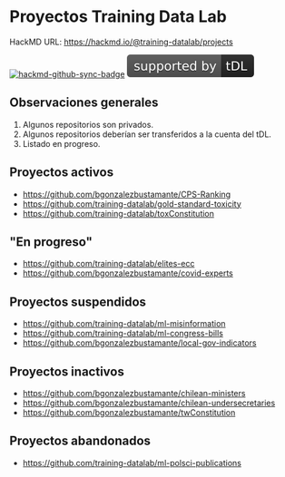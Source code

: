 # Proyectos Training Data Lab
HackMD URL: https://hackmd.io/@training-datalab/projects

[![hackmd-github-sync-badge](https://hackmd.io/lJVmIuOCTxGCBJpK7EXGzA/badge)](https://hackmd.io/lJVmIuOCTxGCBJpK7EXGzA) [![tDL](https://raw.githubusercontent.com/training-datalab/HackMD/main/badges/tDL.svg)](https://training-datalab.com/)

## Observaciones generales

1. Algunos repositorios son privados.
2. Algunos repositorios deberían ser transferidos a la cuenta del tDL.
3. Listado en progreso.

## Proyectos activos

* https://github.com/bgonzalezbustamante/CPS-Ranking
* https://github.com/training-datalab/gold-standard-toxicity
* https://github.com/training-datalab/toxConstitution

## "En progreso"

* https://github.com/training-datalab/elites-ecc
* https://github.com/bgonzalezbustamante/covid-experts

## Proyectos suspendidos

* https://github.com/training-datalab/ml-misinformation
* https://github.com/training-datalab/ml-congress-bills
* https://github.com/bgonzalezbustamante/local-gov-indicators

## Proyectos inactivos

* https://github.com/bgonzalezbustamante/chilean-ministers
* https://github.com/bgonzalezbustamante/chilean-undersecretaries
* https://github.com/bgonzalezbustamante/twConstitution

## Proyectos abandonados

* https://github.com/training-datalab/ml-polsci-publications
